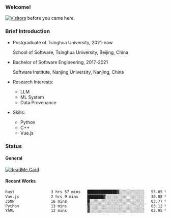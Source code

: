 ### Welcome!

[![Visitors](https://visitor-badge.laobi.icu/badge?page_id=HermitSun.HermitSun)]() before you came here.

### Brief Introduction

- Postgraduate of Tsinghua University, 2021-now
  
  School of Software, Tsinghua University, Beijing, China

- Bachelor of Software Engineering, 2017-2021
  
  Software Institute, Nanjing University, Nanjing, China

- Research Interests:
  - LLM
  - ML System
  - Data Provenance

- Skills:
  - Python
  - C++
  - Vue.js

### Status

#### General

[![ReadMe Card](https://github-readme-stats.hermitsun.vercel.app/api?username=HermitSun&count_private=true&show_icons=true)]()

#### Recent Works

<!--START_SECTION:waka-->

```txt
Rust                3 hrs 57 mins   █████████████▓░░░░░░░░░░░   55.05 %
Vue.js              2 hrs 9 mins    ███████▓░░░░░░░░░░░░░░░░░   30.08 %
JSON                16 mins         █░░░░░░░░░░░░░░░░░░░░░░░░   03.77 %
Python              13 mins         ▓░░░░░░░░░░░░░░░░░░░░░░░░   03.12 %
YAML                12 mins         ▓░░░░░░░░░░░░░░░░░░░░░░░░   02.95 %
```

<!--END_SECTION:waka-->
